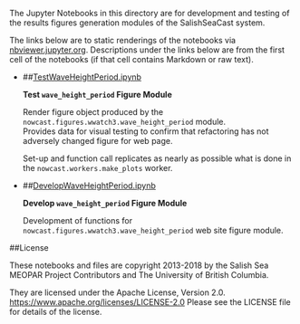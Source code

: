 The Jupyter Notebooks in this directory are for development and testing of
the results figures generation modules of the SalishSeaCast system.

The links below are to static renderings of the notebooks via
[nbviewer.jupyter.org](https://nbviewer.jupyter.org/).
Descriptions under the links below are from the first cell of the notebooks
(if that cell contains Markdown or raw text).

* ##[TestWaveHeightPeriod.ipynb](https://nbviewer.jupyter.org/urls/bitbucket.org/salishsea/salishseanowcast/raw/tip/notebooks/figures/wwatch3/TestWaveHeightPeriod.ipynb)  
    
    **Test `wave_height_period` Figure Module**  
      
    Render figure object produced by the `nowcast.figures.wwatch3.wave_height_period` module.  
    Provides data for visual testing to confirm that refactoring has not adversely changed figure for web page.  
      
    Set-up and function call replicates as nearly as possible what is done in the `nowcast.workers.make_plots` worker.  

* ##[DevelopWaveHeightPeriod.ipynb](https://nbviewer.jupyter.org/urls/bitbucket.org/salishsea/salishseanowcast/raw/tip/notebooks/figures/wwatch3/DevelopWaveHeightPeriod.ipynb)  
    
    **Develop `wave_height_period` Figure Module**  
      
    Development of functions for `nowcast.figures.wwatch3.wave_height_period` web site figure module.  


##License

These notebooks and files are copyright 2013-2018
by the Salish Sea MEOPAR Project Contributors
and The University of British Columbia.

They are licensed under the Apache License, Version 2.0.
https://www.apache.org/licenses/LICENSE-2.0
Please see the LICENSE file for details of the license.
